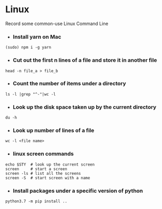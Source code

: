 # Linux
Record some common-use Linux Command Line

* <h3>Install yarn on Mac</h3>
```
(sudo) npm i -g yarn
```

* <h3>Cut out the first n lines of a file and store it in another file</h3>
```
head -n file_a > file_b
```

* <h3>Count the number of items under a directory</h3>
```
ls -l |grep "^-"|wc -l
```

* <h3>Look up the disk space taken up by the current directory</h3>
```
du -h
```

* <h3>Look up number of lines of a file</h3>
```
wc -l <file name>
```

* <h3>linux screen commands</h3>
```
echo $STY  # look up the current screen
screen     # start a screen
screen -ls # list all the screens
screen -S  # start screen with a name
```
* <h3>Install packages under a specific version of python</h3>
```
python3.7 -m pip install ..
```
